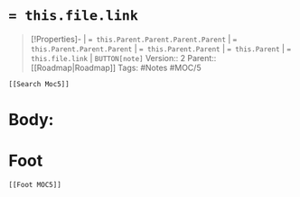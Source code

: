 # `= this.file.link`
>[!Properties]- | `= this.Parent.Parent.Parent.Parent` |  `= this.Parent.Parent.Parent` | `= this.Parent.Parent` | `= this.Parent` | `= this.file.link` | `BUTTON[note]`
>Version:: 2
>Parent:: [[Roadmap|Roadmap]]
>Tags: #Notes #MOC/5
```meta-bind-embed
[[Search Moc5]]
```
# Body:









# Foot
```meta-bind-embed
[[Foot MOC5]]
```